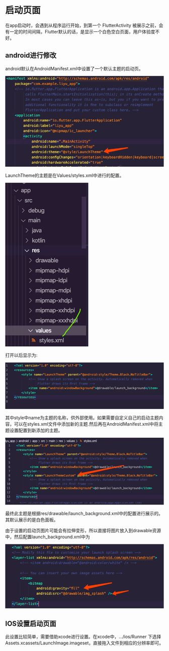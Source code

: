 # 启动页面
在app启动时，会遇到从程序运行开始，到第一个 FlutterActivity 被展示之前，会有一定的时间间隔，Flutter默认的话，是显示一个白色空白页面，用户体验度不好。

## android进行修改
android默认在AndroidManifest.xml中设置了一个默认主题的启动页。

![图片](../statics/img5.png)

LaunchTheme的主题是在Values/styles.xml中进行的配置。

![图片](../statics/img6.png)

打开以后显示为:

![图片](../statics/img7.png)

其中style中name为主题的名称，供外部使用。如果需要自定义自己的启动主题内容，可以在styles.xml文件中添加新的主题.然后再在AndroidManifest.xml中将主题设置配置到新添加的主题。

![图片](../statics/img8.png)

最终此主题是根据res/drawable/launch_background.xml中的配置进行展示的。其默认展示的是白色面板。

由于设置的启动页图片可能会有拉伸变形，所以直接将图片放入到drawable资源中，然后配置launch_background.xml中为

![图片](../statics/img9.png)

## IOS设置启动页面

此设置比较简单，需要借助xcode进行设置。在xcode中，.../ios/Runner 下选择Assets.xcassets/LaunchImage.imageset，直接拖入文件到相应的分辨率即可。
